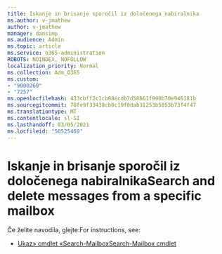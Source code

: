 ```yaml
---
title: Iskanje in brisanje sporočil iz določenega nabiralnika
ms.author: v-jmathew
author: v-jmathew
manager: dansimp
ms.audience: Admin
ms.topic: article
ms.service: o365-administration
ROBOTS: NOINDEX, NOFOLLOW
localization_priority: Normal
ms.collection: Adm_O365
ms.custom:
- "9000260"
- "7257"
ms.openlocfilehash: 433cbff2c1cb68ecdb7d58661f998b70e946181b
ms.sourcegitcommit: 78fe9f33438cb0c19f0dab31253b5853b73f4f47
ms.translationtype: MT
ms.contentlocale: sl-SI
ms.lasthandoff: 03/05/2021
ms.locfileid: "50525469"
---
```

# <a name="search-and-delete-messages-from-a-specific-mailbox"></a><span data-ttu-id="27b81-102">Iskanje in brisanje sporočil iz določenega nabiralnika</span><span class="sxs-lookup"><span data-stu-id="27b81-102">Search and delete messages from a specific mailbox</span></span>

<span data-ttu-id="27b81-103">Če želite navodila, glejte:</span><span class="sxs-lookup"><span data-stu-id="27b81-103">For instructions, see:</span></span>

* [<span data-ttu-id="27b81-104">Ukaz» cmdlet «Search-Mailbox</span><span class="sxs-lookup"><span data-stu-id="27b81-104">Search-Mailbox cmdlet</span></span>](https://docs.microsoft.com/powershell/module/exchange/mailboxes/search-mailbox)
